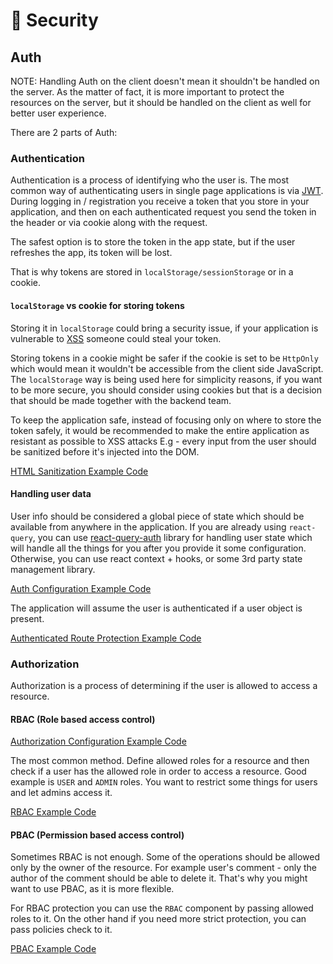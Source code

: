 # 🔐 Security

## Auth

NOTE: Handling Auth on the client doesn't mean it shouldn't be handled on the server. As the matter of fact, it is more important to protect the resources on the server, but it should be handled on the client as well for better user experience.

There are 2 parts of Auth:

### Authentication

Authentication is a process of identifying who the user is. The most common way of authenticating users in single page applications is via [JWT](https://jwt.io/). During logging in / registration you receive a token that you store in your application, and then on each authenticated request you send the token in the header or via cookie along with the request.

The safest option is to store the token in the app state, but if the user refreshes the app, its token will be lost.

That is why tokens are stored in `localStorage/sessionStorage` or in a cookie.

#### `localStorage` vs cookie for storing tokens

Storing it in `localStorage` could bring a security issue, if your application is vulnerable to [XSS](https://owasp.org/www-community/attacks/xss/) someone could steal your token.

Storing tokens in a cookie might be safer if the cookie is set to be `HttpOnly` which would mean it wouldn't be accessible from the client side JavaScript. The `localStorage` way is being used here for simplicity reasons, if you want to be more secure, you should consider using cookies but that is a decision that should be made together with the backend team.

To keep the application safe, instead of focusing only on where to store the token safely, it would be recommended to make the entire application as resistant as possible to XSS attacks E.g - every input from the user should be sanitized before it's injected into the DOM.

[HTML Sanitization Example Code](../src/components/Elements/MDPreview/MDPreview.jsx)

#### Handling user data

User info should be considered a global piece of state which should be available from anywhere in the application.
If you are already using `react-query`, you can use [react-query-auth](https://github.com/alan2207/react-query-auth) library for handling user state which will handle all the things for you after you provide it some configuration. Otherwise, you can use react context + hooks, or some 3rd party state management library.

[Auth Configuration Example Code](../src/lib/auth.jsx)

The application will assume the user is authenticated if a user object is present.

[Authenticated Route Protection Example Code](../src/routes/index.jsx)

### Authorization

Authorization is a process of determining if the user is allowed to access a resource.

#### RBAC (Role based access control)

[Authorization Configuration Example Code](../src/lib/authorization.jsx)

The most common method. Define allowed roles for a resource and then check if a user has the allowed role in order to access a resource. Good example is `USER` and `ADMIN` roles. You want to restrict some things for users and let admins access it.

[RBAC Example Code](../src/features/discussions/components/CreateDiscussion.jsx)

#### PBAC (Permission based access control)

Sometimes RBAC is not enough. Some of the operations should be allowed only by the owner of the resource. For example user's comment - only the author of the comment should be able to delete it. That's why you might want to use PBAC, as it is more flexible.

For RBAC protection you can use the `RBAC` component by passing allowed roles to it. On the other hand if you need more strict protection, you can pass policies check to it.

[PBAC Example Code](../src/features/comments/components/CommentsList.jsx)
